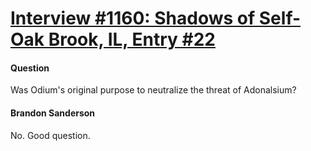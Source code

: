 # [Interview #1160: Shadows of Self-Oak Brook, IL, Entry #22](https://www.theoryland.com/intvmain.php?i=1160#22)

#### Question

Was Odium's original purpose to neutralize the threat of Adonalsium?

#### Brandon Sanderson

No. Good question.

